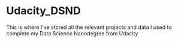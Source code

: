 # Udacity_DSND

This is where I've stored all the relevant projects and data I used to complete my Data Science Nanodegree from Udacity
